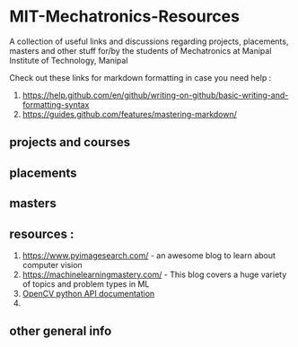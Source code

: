 # MIT-Mechatronics-Resources
A collection of useful links and discussions regarding projects, placements, masters and other stuff for/by the students of Mechatronics at Manipal Institute of Technology, Manipal

Check out these links for markdown formatting in case you need help :
1. https://help.github.com/en/github/writing-on-github/basic-writing-and-formatting-syntax
2. https://guides.github.com/features/mastering-markdown/

## projects and courses

## placements

## masters

## resources :
1. https://www.pyimagesearch.com/ - an awesome blog to learn about computer vision
2. https://machinelearningmastery.com/ - This blog covers a huge variety of topics and problem types in ML
3. [OpenCV python API documentation](https://opencv-python-tutroals.readthedocs.io/en/latest/py_tutorials/py_tutorials.html)
4. 

## other general info
